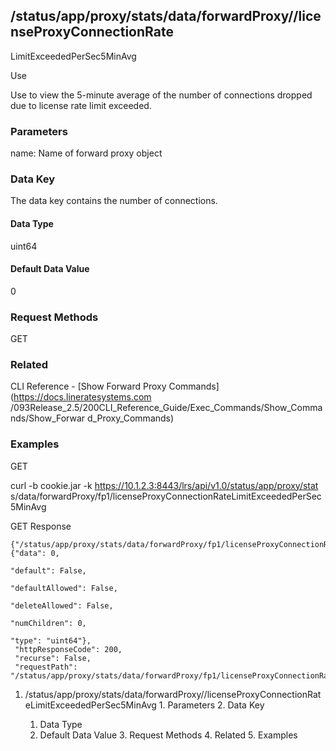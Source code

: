## /status/app/proxy/stats/data/forwardProxy/<name>/licenseProxyConnectionRate
LimitExceededPerSec5MinAvg

Use

Use to view the 5-minute average of the number of connections dropped due to
license rate limit exceeded.

### Parameters

name: Name of forward proxy object

### Data Key

The data key contains the number of connections.

#### Data Type

uint64

#### Default Data Value

0

### Request Methods

GET

### Related

CLI Reference - [Show Forward Proxy Commands](https://docs.lineratesystems.com
/093Release_2.5/200CLI_Reference_Guide/Exec_Commands/Show_Commands/Show_Forwar
d_Proxy_Commands)

### Examples

GET

curl -b cookie.jar -k https://10.1.2.3:8443/lrs/api/v1.0/status/app/proxy/stat
s/data/forwardProxy/fp1/licenseProxyConnectionRateLimitExceededPerSec5MinAvg

GET Response

    
    {"/status/app/proxy/stats/data/forwardProxy/fp1/licenseProxyConnectionRateLimitExceededPerSec5MinAvg": {"data": 0,
                                                                                                               "default": False,
                                                                                                               "defaultAllowed": False,
                                                                                                               "deleteAllowed": False,
                                                                                                               "numChildren": 0,
                                                                                                               "type": "uint64"},
     "httpResponseCode": 200,
     "recurse": False,
     "requestPath": "/status/app/proxy/stats/data/forwardProxy/fp1/licenseProxyConnectionRateLimitExceededPerSec5MinAvg"}
    

  1. /status/app/proxy/stats/data/forwardProxy/<name>/licenseProxyConnectionRateLimitExceededPerSec5MinAvg
    1. Parameters
    2. Data Key
      1. Data Type
      2. Default Data Value
    3. Request Methods
    4. Related
    5. Examples

